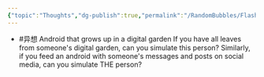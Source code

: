 ```yaml
---
{"topic":"Thoughts","dg-publish":true,"permalink":"/RandomBubbles/FlashThoughts/2023-12-31/","dgPassFrontmatter":true,"noteIcon":""}
---
```


- #异想 Android that grows up in a digital garden
	If you have all leaves from someone's digital garden, can you simulate this person?
	Similarly, if you feed an android with someone's messages and posts on social media, can you simulate THE person?
